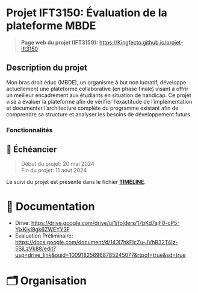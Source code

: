 # Projet IFT3150: Évaluation de la plateforme MBDE

> **Page web du projet (IFT3150):** https://Kingfecto.github.io/projet-ift3150

## Description du projet 

Mon bras droit éduc (MBDE), un organisme à but non lucratif, développe actuellement une plateforme collaborative (en phase finale) visant à offrir un meilleur encadrement aux étudiants en situation de handicap. Ce projet vise à évaluer la plateforme afin de vérifier l’exactitude de l’implémentation et documenter l’architecture complète du programme existant afin de comprendre sa structure et analyser les besoins de développement futurs.

### Fonctionnalités

<!-- TODO -->

## 📅 Échéancier

> Début du projet: 20 mai 2024  
> Fin du projet: 11 aout 2024

Le suivi du projet est présenté dans le fichier [**TIMELINE**](TIMELINE.md).

# 📘 Documentation

- Drive: https://drive.google.com/drive/u/1/folders/17bKd7ajF0-cP5-YixKjyl9gk6ZWEYY3F
- Evaluation Préliminaire: https://docs.google.com/document/d/143l7hkFIcZu-JVhR32T4Iz-5SjLzVk88/edit?usp=drive_link&ouid=100918256968785245077&rtpof=true&sd=true

# 🗂️ Organisation
